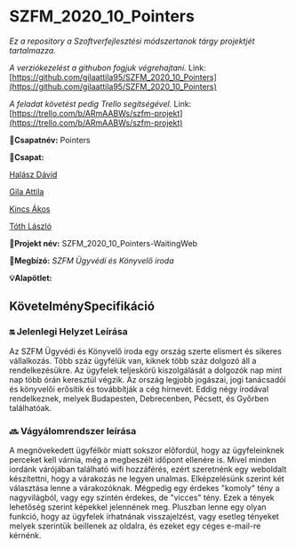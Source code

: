 # SZFM_2020_10_Pointers
*Ez a repository a Szoftverfejlesztési módszertanok tárgy projektjét tartalmazza.* 

*A verziókezelést a githubon fogjuk végrehajtani.* Link:[https://github.com/gilaattila95/SZFM_2020_10_Pointers](https://github.com/gilaattila95/SZFM_2020_10_Pointers)

*A feladat követést pedig Trello segítségével.* Link:[https://trello.com/b/ARmAABWs/szfm-projekt](https://trello.com/b/ARmAABWs/szfm-projekt)

**:name_badge:Csapatnév:** Pointers

**:handshake:Csapat:**

[Halász Dávid](https://github.com/davidhalasz)

[Gila Attila](https://github.com/gilaattila95)

[Kincs Ákos](https://github.com/kincsa)

[Tóth László](https://github.com/grestemayster)

**:file_folder:Projekt név:** SZFM_2020_10_Pointers-WaitingWeb

**:briefcase:Megbízó:** *SZFM Ügyvédi és Könyvelő iroda*

**:bulb:Alapötlet:** 

## KövetelménySpecifikáció

### :on: Jelenlegi Helyzet Leírása

Az SZFM Ügyvédi és Könyvelő iroda egy ország szerte elismert és sikeres vállalkozás. Több száz ügyfélük van, kiknek több száz dolgozó áll a rendelkezésükre.
Az ügyfelek teljeskörű kiszolgálását a dolgozók nap mint nap több órán keresztül végzik. Az ország legjobb jogászai, jogi tanácsadói és könyvelői erősítik és továbbítják a cég hírnevét.
Eddig négy írodával rendelkeznek, melyek Budapesten, Debrecenben, Pécsett, és Győrben találhatóak. 


### :soon: Vágyálomrendszer leírása

A megnövekedett ügyfélkör miatt sokszor előfordúl, hogy az ügyfeleinknek perceket kell várnia, még a megbeszélt időpont ellenére is. Mivel minden iordánk várójában található wifi hozzáférés, ezért szeretnénk egy weboldalt készítettni, hogy a várakozás ne legyen unalmas.
Elképzelésünk szerint két választása lenne a várakozóknak. Mégpedig egy érdekes "komoly" tény a nagyvilágból, vagy egy szintén érdekes, de "vicces" tény. Ezek a tények lehetőség szerint képekkel jelennének meg.
Pluszban lenne egy olyan funkció, hogy az ügyfelek írhatnának visszajelzést, vagy esetleg tényeket melyek szerintük beillenek az oldalra, és ezeket egy céges e-mail-re kérnénk.
